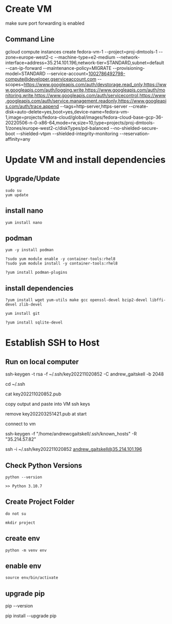 # Create VM

make sure port forwarding is enabled

## Command Line

gcloud compute instances create fedora-vm-1 --project=proj-dmtools-1 --zone=europe-west2-c --machine-type=e2-medium --network-interface=address=35.214.101.196,network-tier=STANDARD,subnet=default --can-ip-forward --maintenance-policy=MIGRATE --provisioning-model=STANDARD --service-account=1002786492798-compute@developer.gserviceaccount.com --scopes=https://www.googleapis.com/auth/devstorage.read_only,https://www.googleapis.com/auth/logging.write,https://www.googleapis.com/auth/monitoring.write,https://www.googleapis.com/auth/servicecontrol,https://www.googleapis.com/auth/service.management.readonly,https://www.googleapis.com/auth/trace.append --tags=http-server,https-server --create-disk=auto-delete=yes,boot=yes,device-name=fedora-vm-1,image=projects/fedora-cloud/global/images/fedora-cloud-base-gcp-36-20220506-n-0-x86-64,mode=rw,size=10,type=projects/proj-dmtools-1/zones/europe-west2-c/diskTypes/pd-balanced --no-shielded-secure-boot --shielded-vtpm --shielded-integrity-monitoring --reservation-affinity=any

# Update VM and install dependencies

## Upgrade/Update

    sudo su
    yum update

## install nano

    yum install nano

## podman

    yum -y install podman

    ?sudo yum module enable -y container-tools:rhel8
    ?sudo yum module install -y container-tools:rhel8
    
    ?yum install podman-plugins

## install dependencies

    ?yum install wget yum-utils make gcc openssl-devel bzip2-devel libffi-devel zlib-devel 

    yum install git
    
    ?yum install sqlite-devel


# Establish SSH to Host

## Run on local computer

ssh-keygen -t rsa -f ~/.ssh/key202211020852 -C andrew_gaitskell -b 2048

cd ~/.ssh

cat key202211020852.pub

copy output and paste into VM ssh keys

remove key202203251421.pub at start

connect to vm

ssh-keygen -f "/home/andrewcgaitskell/.ssh/known_hosts" -R "35.214.57.82"

ssh -i ~/.ssh/key202211020852 andrew_gaitskell@35.214.101.196

## Check Python Versions

    python --version

    >> Python 3.10.7

## Create Project Folder

    do not su

    mkdir project

## create env

    python -m venv env

## enable env

    source env/bin/activate
    
## upgrade pip

   pip --version
   
   pip install --upgrade pip
